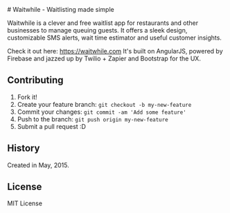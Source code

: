 <snippet>
  <content>
# Waitwhile - Waitlisting made simple

Waitwhile is a clever and free waitlist app for restaurants and other businesses to manage queuing guests. It offers a sleek design, customizable SMS alerts, wait time estimator and useful customer insights.

Check it out here: https://waitwhile.com
It's built on AngularJS, powered by Firebase and jazzed up by Twilio + Zapier and Bootstrap for the UX.

## Contributing

1. Fork it!
2. Create your feature branch: `git checkout -b my-new-feature`
3. Commit your changes: `git commit -am 'Add some feature'`
4. Push to the branch: `git push origin my-new-feature`
5. Submit a pull request :D

## History

Created in May, 2015.

## License

MIT License
</content>
  <tabTrigger></tabTrigger>
</snippet>
